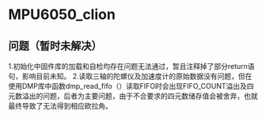 # MPU6050_clion
## 问题（暂时未解决）
1.初始化中固件库的加载和自检均存在问题无法通过，暂且注释掉了部分return语句，影响目前未知。
2.读取三轴的陀螺仪及加速度计的原始数据没有问题，但在使用DMP库中函数dmp_read_fifo（）读取FIFO时会出现FIFO_COUNT溢出及四元数溢出的问题，后者为主要问题，由于不合要求的四元数储存值会被舍弃，也就最终导致了无法得到相应欧拉角。
